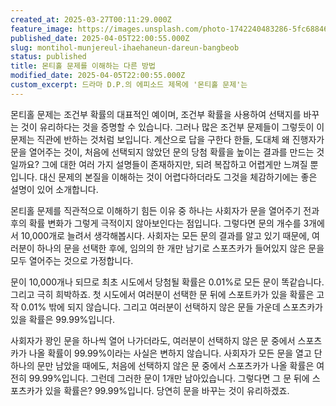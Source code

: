 ```yaml
---
created_at: 2025-03-27T00:11:29.000Z
feature_image: https://images.unsplash.com/photo-1742240483286-5fc6884638a1?crop=entropy&cs=tinysrgb&fit=max&fm=jpg&ixid=M3wxMTc3M3wwfDF8YWxsfDV8fHx8fHx8fDE3NDM2OTkzOTl8&ixlib=rb-4.0.3&q=80&w=2000
published_date: 2025-04-05T22:00:55.000Z
slug: montihol-munjereul-ihaehaneun-dareun-bangbeob
status: published
title: 몬티홀 문제를 이해하는 다른 방법
modified_date: 2025-04-05T22:00:55.000Z
custom_excerpt: 드라마 D.P.의 에피소드 제목에 '몬티홀 문제'는
---
```


몬티홀 문제는 조건부 확률의 대표적인 예이며, 조건부 확률을 사용하여 선택지를 바꾸는 것이 유리하다는 것을 증명할 수 있습니다. 그러나 많은 조건부 문제들이 그렇듯이 이 문제는 직관에 반하는 것처럼 보입니다. 계산으로 답을 구한다 한들, 도대체 왜 진행자가 문을 열어주는 것이, 처음에 선택되지 않았던 문의 당첨 확률을 높이는 결과를 만드는 것일까요? 그에 대한 여러 가지 설명들이 존재하지만, 되려 복잡하고 어렵게만 느껴질 뿐입니다. 대신 문제의 본질을 이해하는 것이 어렵다하더라도 그것을 체감하기에는 좋은 설명이 있어 소개합니다. 

몬티홀 문제를 직관적으로 이해하기 힘든 이유 중 하나는 사회자가 문을 열어주기 전과 후의 확률 변화가 그렇게 극적이지 않아보인다는 점입니다. 그렇다면 문의 개수를 3개에서 10,000개로 늘려서 생각해봅시다. 사회자는 모든 문의 결과를 알고 있기 때문에, 여러분이 하나의 문을 선택한 후에, 임의의 한 개만 남기로 스포츠카가 들어있지 않은 문을 모두 열어주는 것으로 가정합니다. 

문이 10,000개나 되므로 최초 시도에서 당첨될 확률은 0.01%로 모든 문이 똑같습니다. 그리고 극히 희박하죠. 첫 시도에서 여러분이 선택한 문 뒤에 스포트카가 있을 확률은 고작 0.01% 밖에 되지 않습니다. 그리고 여러분이 선택하지 않은 문들 가운데 스포츠카가 있을 확률은 99.99%입니다. 

사회자가 꽝인 문을 하나씩 열어 나가더라도, 여러분이 선택하지 않은 문 중에서 스포츠카가 나올 확률이 99.99%이라는 사실은 변하지 않습니다. 사회자가 모든 문을 열고 단 하나의 문만 남았을 때에도, 처음에 선택하지 않은 문 중에서 스포츠카가 나올 확률은 여전히 99.99%입니다. 그런데 그러한 문이 1개만 남아있습니다. 그렇다면 그 문 뒤에 스포츠카가 있을 확률은? 99.99%입니다. 당연히 문을 바꾸는 것이 유리하겠죠. 
